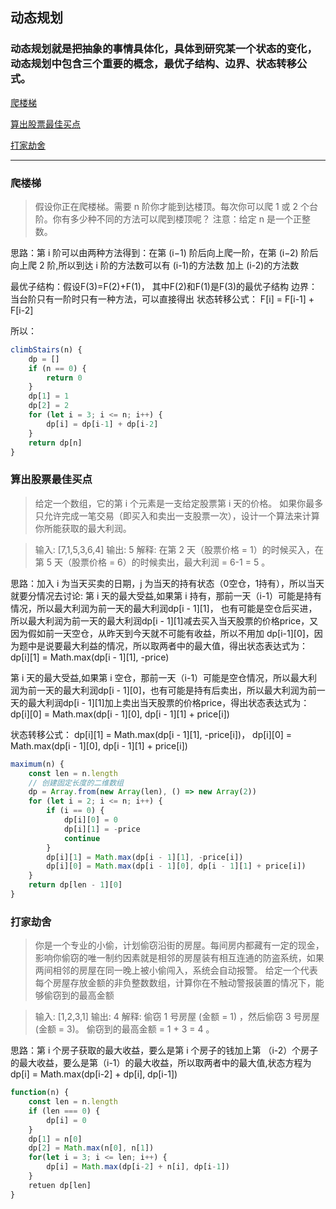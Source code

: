 ## 动态规划

### 动态规划就是把抽象的事情具体化，具体到研究某一个状态的变化，动态规划中包含三个重要的概念，最优子结构、边界、状态转移公式。

[爬楼梯](#stairs)

[算出股票最佳买点](#buy)

[打家劫舍](#rob)

---
<span id="stairs"></span>
### 爬楼梯

>假设你正在爬楼梯。需要 n 阶你才能到达楼顶。每次你可以爬 1 或 2 个台阶。你有多少种不同的方法可以爬到楼顶呢？
注意：给定 n 是一个正整数。

思路：第 i 阶可以由两种方法得到：在第 (i−1) 阶后向上爬一阶，在第 (i−2) 阶后向上爬 2 阶,所以到达 i 阶的方法数可以有 (i-1)的方法数 加上 (i-2)的方法数

最优子结构：假设F(3)=F(2)+F(1)， 其中F(2)和F(1)是F(3)的最优子结构
边界： 当台阶只有一阶时只有一种方法，可以直接得出
状态转移公式： F[i] = F[i-1] + F[i-2]

所以：
```javascript
climbStairs(n) {
    dp = []
    if (n == 0) {
        return 0
    }
    dp[1] = 1
    dp[2] = 2
    for (let i = 3; i <= n; i++) {
        dp[i] = dp[i-1] + dp[i-2]
    }
    return dp[n]
}
```
<span id="buy"></span>
### 算出股票最佳买点

>给定一个数组，它的第 i 个元素是一支给定股票第 i 天的价格。
如果你最多只允许完成一笔交易（即买入和卖出一支股票一次），设计一个算法来计算你所能获取的最大利润。

>输入: [7,1,5,3,6,4]
输出: 5
解释: 在第 2 天（股票价格 = 1）的时候买入，在第 5 天（股票价格 = 6）的时候卖出，最大利润 = 6-1 = 5 。

思路：加入 i 为当天买卖的日期，j 为当天的持有状态（0空仓，1持有），所以当天就要分情况去讨论:
第 i 天的最大受益,如果第 i 持有，那前一天（i-1）可能是持有情况，所以最大利润为前一天的最大利润dp[i - 1][1]， 也有可能是空仓后买进，所以最大利润为前一天的最大利润dp[i - 1][1]减去买入当天股票的价格price，又因为假如前一天空仓，从昨天到今天就不可能有收益，所以不用加 dp[i-1][0]，因为题中是说要最大利益的情况，所以取两者中的最大值，得出状态表达式为：dp[i][1] = Math.max(dp[i - 1][1], -price)

第 i 天的最大受益,如果第 i 空仓，那前一天（i-1）可能是空仓情况，所以最大利润为前一天的最大利润dp[i - 1][0]，也有可能是持有后卖出，所以最大利润为前一天的最大利润dp[i - 1][1]加上卖出当天股票的价格price，得出状态表达式为：dp[i][0] = Math.max(dp[i - 1][0], dp[i - 1][1] + price[i])

状态转移公式： dp[i][1] = Math.max(dp[i - 1][1], -price[i])， dp[i][0] = Math.max(dp[i - 1][0], dp[i - 1][1] + price[i])

```javascript
maximum(n) {
    const len = n.length
    // 创建固定长度的二维数组
    dp = Array.from(new Array(len), () => new Array(2))
    for (let i = 2; i <= n; i++) {
        if (i == 0) {
            dp[i][0] = 0
            dp[i][1] = -price
            continue
        }
        dp[i][1] = Math.max(dp[i - 1][1], -price[i])
        dp[i][0] = Math.max(dp[i - 1][0], dp[i - 1][1] + price[i])
    }
    return dp[len - 1][0]
}
```

<span id="rob"></span>
### 打家劫舍
>你是一个专业的小偷，计划偷窃沿街的房屋。每间房内都藏有一定的现金，影响你偷窃的唯一制约因素就是相邻的房屋装有相互连通的防盗系统，如果两间相邻的房屋在同一晚上被小偷闯入，系统会自动报警。
给定一个代表每个房屋存放金额的非负整数数组，计算你在不触动警报装置的情况下，能够偷窃到的最高金额

>输入: [1,2,3,1]
输出: 4
解释: 偷窃 1 号房屋 (金额 = 1) ，然后偷窃 3 号房屋 (金额 = 3)。
     偷窃到的最高金额 = 1 + 3 = 4 。

思路：第 i 个房子获取的最大收益，要么是第 i 个房子的钱加上第 （i-2）个房子的最大收益，要么是第（i-1）的最大收益，所以取两者中的最大值,状态方程为dp[i] = Math.max(dp[i-2] + dp[i], dp[i-1])
```javascript
function(n) {
    const len = n.length
    if (len === 0) {
        dp[i] = 0
    }
    dp[1] = n[0]
    dp[2] = Math.max(n[0], n[1])
    for(let i = 3; i <= len; i++) {
        dp[i] = Math.max(dp[i-2] + n[i], dp[i-1])
    }
    retuen dp[len]
}
```